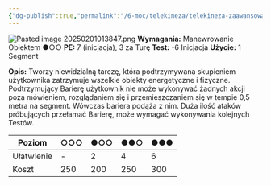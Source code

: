 ```yaml
---
{"dg-publish":true,"permalink":"/6-moc/telekineza/telekineza-zaawansowane/bariera-mocy/","dgPassFrontmatter":true}
---
```


![Pasted image 20250201013847.png](/img/user/6%20Obrazy/Pasted%20image%2020250201013847.png)
**Wymagania:** Manewrowanie Obiektem ●○○
**PE:** 7 (inicjacja), 3 za Turę
**Test:** -6 Inicjacja
**Użycie:** 1 Segment

**Opis:** Tworzy niewidzialną tarczę, która podtrzymywana skupieniem użytkownika zatrzymuje wszelkie obiekty energetyczne i fizyczne. Podtrzymujący Barierę użytkownik nie może wykonywać żadnych akcji poza mówieniem, rozglądaniem się i przemieszczaniem się w tempie 0,5 metra na segment. Wówczas bariera podąża z nim. Duża ilość ataków próbujących przełamać Barierę, może wymagać wykonywania kolejnych Testów.

| Poziom     | ○○○ | ●○○ | ●●○ | ●●● |
| ---------- | --- | --- | --- | --- |
| Ułatwienie | -   | 2   | 4   | 6   |
| Koszt      | 250 | 200 | 250 | 300 |